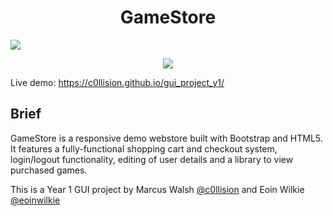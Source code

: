 <h1 align="center">GameStore</h1>

<a href="https://travis-ci.com/c0llision/gui_project_y1"><img src="https://travis-ci.com/c0llision/gui_project_y1.svg?token=jKwFsqv8nstKt7PxSw1t&branch=master"></a>

<p align="center">
  <img src="https://media.giphy.com/media/89h6mzkmcBU10ji8FA/giphy.gif"/>
</p>

Live demo: <a href="https://c0llision.github.io/gui_project_y1/">https://c0llision.github.io/gui_project_y1/</a>

<h2>Brief</h2>
<p>GameStore is a responsive demo webstore built with Bootstrap and HTML5. It features a fully-functional shopping cart and checkout system, login/logout functionality, editing of user details and a library to view purchased games.</p>

<p>This is a Year 1 GUI project by Marcus Walsh <a href="https://github.com/c0llision">@c0llision</a> and Eoin Wilkie <a href="https://github.com/eoinwilkie">@eoinwilkie</a></p>
